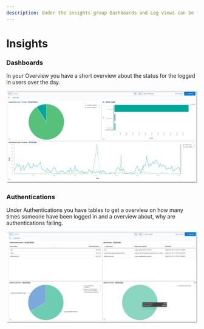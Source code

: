 ```yaml
---
description: Under the insights group Dashboards and Log views can be found
---
```


# Insights

### Dashboards

In your Overview you have a short overview about the status for the logged in users over the day.&#x20;



![](../../.gitbook/assets/test.png)

### Authentications

Under Authentications you have tables to get a overview on how many times someone have been logged in and a overview about, why are authentications failing.&#x20;

![](<../../.gitbook/assets/image (66).png>)

